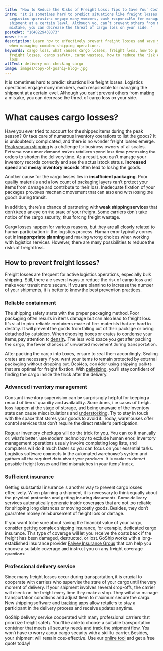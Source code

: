 ```yaml
---
title: "How to Reduce the Risks of Freight Loss: Tips to Save Your Costs"
intro: "It is sometimes hard to predict situations like freight losses.
  Logistics operations engage many members, each responsible for managing the
  shipment at a certain level. Although you can’t prevent others from making a
  mistake, you can decrease the threat of cargo loss on your side. "
postedAt: "1648229438073"
news: true
description: Learn how to effectively prevent freight losses and save your costs
  when managing complex shipping operations.
keywords: cargo loss, what causes cargo losses, freight loss, how to prevent
  freight losses, cargo safety, cargo wastage, how to reduce the risk of cargo
  loss
altText: delivery man checking cargo
image: images/copy-of-goship-blog-.jpg
---
```



It is sometimes hard to predict situations like freight losses. Logistics operations engage many members, each responsible for managing the shipment at a certain level. Although you can’t prevent others from making a mistake, you can decrease the threat of cargo loss on your side. 

# What causes cargo losses?



Have you ever tried to account for the shipped items during the peak season? Or take care of numerous inventory operations to list the goods? It is undoubtedly complicated, and there is no wonder freight losses emerge. [Peak season shipping](https://www.goship.com/posts/preparing-for-peak-season-shipping) is a challenge for business owners of all scales. Extreme consumer demand makes retailers spend less time processing the orders to shorten the delivery time. As a result, you can’t manage your inventory records correctly and see the actual stock status. **Increased speed** and **messy inventory records** often lead to losing the goods.



Another cause for the cargo losses lies in **insufficient packaging**. Poor quality materials and a low count of packaging layers can’t protect your items from damage and contribute to their loss. Inadequate fixation of your packages provokes mechanic movement that can also end with losing the goods during transit.



In addition, there’s a chance of partnering with **weak shipping services** that don’t keep an eye on the state of your freight. Some carriers don’t take notice of the cargo security, thus forcing freight wastage.



Cargo losses happen for various reasons, but they are all closely related to human participation in the logistics process. Human error typically comes out in **inappropriate planning** and making wrong choices when working with logistics services. However, there are many possibilities to reduce the risks of freight loss. 



## How to prevent freight losses?



Freight losses are frequent for active logistics operations, especially bulk shipping. Still, there are several ways to reduce the risk of cargo loss and make your transit more secure. If you are planning to increase the number of your shipments, it is better to know the best prevention practices.



### Reliable containment



The shipping safety starts with the proper packaging method. Poor packaging often results in items damage but can also lead to freight loss. It’s vital to pick reliable containers made of firm materials that are hard to destroy. It will prevent the goods from falling out of their package or being detached by outsiders. When choosing boxes or crates to condense your items, pay attention to [density](https://www.goship.com/posts/density-affect-ltl-shipping). The less void space you get after packing the cargo, the fewer chances of unwanted movement during transportation.



After packing the cargo into boxes, ensure to seal them accordingly. Sealing crates are necessary if you want your items to remain protected by external packaging without dropping out. Besides, consider using shipping pallets that are optimal for freight fixation. With [palletizing](https://www.goship.com/posts/package-vs-pallet-shipping), you’ll stay confident of finding the cargo inside the truck after the delivery.



### Advanced inventory management



Constant inventory supervision can be surprisingly helpful for keeping a record of items’ quantity and availability. Sometimes, the cases of freight loss happen at the stage of storage, and being unaware of the inventory state can cause miscalculations and [understocking](https://www.goship.com/posts/how-to-optimize-order-fulfillment-to-avoid-overstocking-and-understocking). Try to stay in touch with the space that stores your goods to avoid it. Today, warehouses offer control services that don’t require the direct retailer’s participation.



Regular inventory checkups will do the trick for you. You can do it manually or, what’s better, use modern technology to exclude human error. Inventory management operations usually involve completing long lists, and computers will do it much faster so you can focus on your essential tasks. Logistics software connects to the automated warehouse’s system and gathers all the required data about your products. It is easier to detect possible freight losses and find mismatches in your items’ index.



### Sufficient insurance



Getting substantial insurance is another way to prevent cargo losses effectively. When planning a shipment, it is necessary to think equally about the physical protection and getting insuring documents. Some delivery services automatically generate inside coverages that are not too reliable for shipping long distances or moving costly goods. Besides, they don’t guarantee money reimbursement of freight loss or damage. 



If you want to be sure about saving the financial value of your cargo, consider getting complex shipping insurance, for example, dedicated cargo insurance. This type of coverage will let you receive the costs back if the freight has been damaged, destructed, or lost. GoShip works with a long-established insurance provider [Falvey Insurance Group](https://falveyshippers.com/) that can help you choose a suitable coverage and instruct you on any freight coverage questions.



### Professional delivery service



Since many freight losses occur during transportation, it is crucial to cooperate with carriers who supervise the state of your cargo until the very moment of delivery. If your shipment involves several drop-offs, the carrier will check on the freight every time they make a stop. They will also manage transportation conditions and adjust them to maximum secure the cargo. New shipping software and [tracking](https://www.goship.com/posts/3-benefits-of-shipment-tracking) apps allow retailers to stay a participant in the delivery process and receive updates anytime.

GoShip delivery service cooperated with many professional carriers that prioritize freight safety. You’ll be able to choose a suitable transportation container that meets all security needs and track the shipment flow. You won’t have to worry about cargo security with a skillful carrier. Besides, your shipment will remain cost-effective. Use our [online tool](https://www.goship.com/) and get a free quote today!